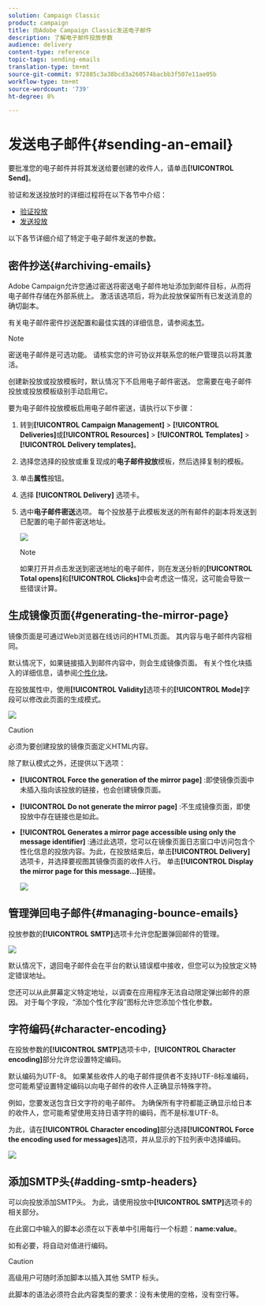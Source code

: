 ```yaml
---
solution: Campaign Classic
product: campaign
title: 向Adobe Campaign Classic发送电子邮件
description: 了解电子邮件投放参数
audience: delivery
content-type: reference
topic-tags: sending-emails
translation-type: tm+mt
source-git-commit: 972885c3a38bcd3a260574bacbb3f507e11ae05b
workflow-type: tm+mt
source-wordcount: '739'
ht-degree: 8%

---
```



# 发送电子邮件{#sending-an-email}

要批准您的电子邮件并将其发送给要创建的收件人，请单击&#x200B;**[!UICONTROL Send]**。

验证和发送投放时的详细过程将在以下各节中介绍：

* [验证投放](../../delivery/using/steps-validating-the-delivery.md)
* [发送投放](../../delivery/using/steps-sending-the-delivery.md)

以下各节详细介绍了特定于电子邮件发送的参数。

## 密件抄送{#archiving-emails}

Adobe Campaign允许您通过密送将密送电子邮件地址添加到邮件目标，从而将电子邮件存储在外部系统上。 激活该选项后，将为此投放保留所有已发送消息的确切副本。

有关电子邮件密件抄送配置和最佳实践的详细信息，请参阅[本节](../../installation/using/email-archiving.md)。

>[!NOTE]
>
>密送电子邮件是可选功能。 请核实您的许可协议并联系您的帐户管理员以将其激活。

创建新投放或投放模板时，默认情况下不启用电子邮件密送。 您需要在电子邮件投放或投放模板级别手动启用它。

要为电子邮件投放模板启用电子邮件密送，请执行以下步骤：

1. 转到&#x200B;**[!UICONTROL Campaign Management]** > **[!UICONTROL Deliveries]**&#x200B;或&#x200B;**[!UICONTROL Resources]** > **[!UICONTROL Templates]** > **[!UICONTROL Delivery templates]**。
1. 选择您选择的投放或重复现成的&#x200B;**电子邮件投放**&#x200B;模板，然后选择复制的模板。
1. 单击&#x200B;**属性**&#x200B;按钮。
1. 选择 **[!UICONTROL Delivery]** 选项卡。
1. 选中&#x200B;**电子邮件密送**&#x200B;选项。 每个投放基于此模板发送的所有邮件的副本将发送到已配置的电子邮件密送地址。

   ![](assets/s_ncs_user_wizard_archiving.png)

   >[!NOTE]
   >
   >如果打开并点击发送到密送地址的电子邮件，则在发送分析的&#x200B;**[!UICONTROL Total opens]**&#x200B;和&#x200B;**[!UICONTROL Clicks]**&#x200B;中会考虑这一情况，这可能会导致一些错误计算。

## 生成镜像页面{#generating-the-mirror-page}

镜像页面是可通过Web浏览器在线访问的HTML页面。 其内容与电子邮件内容相同。

默认情况下，如果链接插入到邮件内容中，则会生成镜像页面。 有关个性化块插入的详细信息，请参阅[个性化块](../../delivery/using/personalization-blocks.md)。

在投放属性中，使用&#x200B;**[!UICONTROL Validity]**&#x200B;选项卡的&#x200B;**[!UICONTROL Mode]**&#x200B;字段可以修改此页面的生成模式。

![](assets/s_ncs_user_wizard_miror_page_mode.png)

>[!CAUTION]
>
>必须为要创建投放的镜像页面定义HTML内容。

除了默认模式之外，还提供以下选项：

* **[!UICONTROL Force the generation of the mirror page]** :即使镜像页面中未插入指向该投放的链接，也会创建镜像页面。
* **[!UICONTROL Do not generate the mirror page]** :不生成镜像页面，即使投放中存在链接也是如此。
* **[!UICONTROL Generates a mirror page accessible using only the message identifier]** :通过此选项，您可以在镜像页面日志窗口中访问包含个性化信息的投放内容。为此，在投放结束后，单击&#x200B;**[!UICONTROL Delivery]**&#x200B;选项卡，并选择要视图其镜像页面的收件人行。 单击&#x200B;**[!UICONTROL Display the mirror page for this message...]**&#x200B;链接。

   ![](assets/s_ncs_user_wizard_miror_page_link.png)

## 管理弹回电子邮件{#managing-bounce-emails}

投放参数的&#x200B;**[!UICONTROL SMTP]**&#x200B;选项卡允许您配置弹回邮件的管理。

![](assets/s_ncs_user_email_del_properties_smtp_tab.png)

默认情况下，退回电子邮件会在平台的默认错误框中接收，但您可以为投放定义特定错误地址。

您还可以从此屏幕定义特定地址，以调查在应用程序无法自动限定弹出邮件的原因。 对于每个字段，“添加个性化字段”图标允许您添加个性化参数。

## 字符编码{#character-encoding}

在投放参数的&#x200B;**[!UICONTROL SMTP]**&#x200B;选项卡中，**[!UICONTROL Character encoding]**&#x200B;部分允许您设置特定编码。

默认编码为UTF-8。 如果某些收件人的电子邮件提供者不支持UTF-8标准编码，您可能希望设置特定编码以向电子邮件的收件人正确显示特殊字符。

例如，您要发送包含日文字符的电子邮件。 为确保所有字符都能正确显示给日本的收件人，您可能希望使用支持日语字符的编码，而不是标准UTF-8。

为此，请在&#x200B;**[!UICONTROL Character encoding]**&#x200B;部分选择&#x200B;**[!UICONTROL Force the encoding used for messages]**&#x200B;选项，并从显示的下拉列表中选择编码。

![](assets/s_ncs_user_email_del_properties_smtp_tab_encoding.png)

## 添加SMTP头{#adding-smtp-headers}

可以向投放添加SMTP头。 为此，请使用投放中&#x200B;**[!UICONTROL SMTP]**&#x200B;选项卡的相关部分。

在此窗口中输入的脚本必须在以下表单中引用每行一个标题：**name:value**。

如有必要，将自动对值进行编码。

>[!CAUTION]
>
>高级用户可随时添加脚本以插入其他 SMTP 标头。
>
>此脚本的语法必须符合此内容类型的要求：没有未使用的空格，没有空行等。
